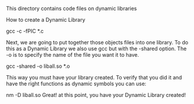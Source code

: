 This directory contains code files on dynamic libraries

How to create a Dynamic Library

gcc -c -fPIC *.c

Next, we are going to put together those objects files into one library.
To do this as a Dynamic Library we also use gcc but with the -shared option.
The -o is to specify the name of the file you want it to have.

gcc -shared -o liball.so *.o

This way you must have your library created. To verify that you did it
and have the right functions as dynamic symbols you can use:

nm -D liball.so
Great! at this point, you have your Dynamic Library created!
